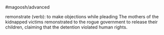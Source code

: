 #magoosh/advanced

remonstrate (verb): to make objections while pleading 
The mothers of the kidnapped victims remonstrated to the rogue government to release their children, 
claiming that the detention violated human rights. 
